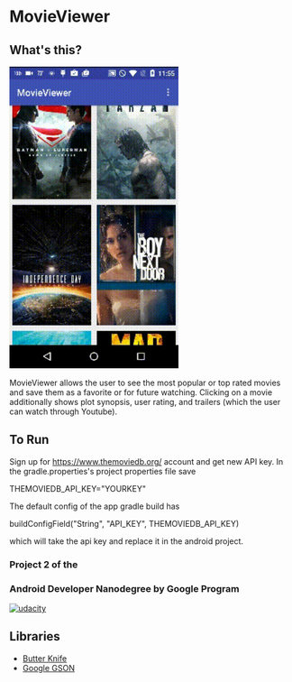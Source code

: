 # MovieViewer


## What's this? 
<img src="https://raw.githubusercontent.com/ryanzhou7/MovieViewer/master/app/media/home.gif" width=300>

MovieViewer allows the user to see the most popular or top rated movies and save them as a favorite or for future watching. Clicking on a movie additionally shows plot synopsis, user rating, and trailers (which the user can watch through Youtube).

## To Run 

Sign up for https://www.themoviedb.org/ account and get new API key. In the gradle.properties's project properties file save

THEMOVIEDB_API_KEY="YOURKEY"

The default config of the app gradle build has

buildConfigField("String", "API_KEY", THEMOVIEDB_API_KEY)

which will take the api key and replace it in the android project.

### Project 2 of the 
### Android Developer Nanodegree by Google Program
[![udacity][1]][2]

[1]: ./app/media/android_developer_udacity_logo
[2]: https://www.udacity.com/course/android-developer-nanodegree--nd801

## Libraries
* [Butter Knife](https://github.com/JakeWharton/butterknife)
* [Google GSON](https://github.com/google/gson)
